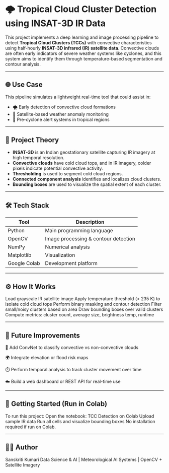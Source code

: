 # 🌩️ Tropical Cloud Cluster Detection using INSAT-3D IR Data

This project implements a deep learning and image processing pipeline to detect **Tropical Cloud Clusters (TCCs)** with convective characteristics using half-hourly **INSAT-3D infrared (IR) satellite data**. Convective clouds are often early indicators of severe weather systems like cyclones, and this system aims to identify them through temperature-based segmentation and contour analysis.

---

## 🌐 Use Case

This pipeline simulates a lightweight real-time tool that could assist in:
- 🌪️ Early detection of convective cloud formations
- 📡 Satellite-based weather anomaly monitoring
- 🚨 Pre-cyclone alert systems in tropical regions

---

## 🧠 Project Theory

- **INSAT-3D** is an Indian geostationary satellite capturing IR imagery at high temporal resolution.
- **Convective clouds** have cold cloud tops, and in IR imagery, colder pixels indicate potential convective activity.
- **Thresholding** is used to segment cold cloud regions.
- **Connected component analysis** identifies and localizes cloud clusters.
- **Bounding boxes** are used to visualize the spatial extent of each cluster.

---

## 🛠️ Tech Stack

| Tool | Description |
|------|-------------|
| Python | Main programming language |
| OpenCV | Image processing & contour detection |
| NumPy | Numerical analysis |
| Matplotlib | Visualization |
| Google Colab | Development platform |

---

## ⚙️ How It Works
Load grayscale IR satellite image
Apply temperature threshold (< 235 K) to isolate cold cloud tops
Perform binary masking and contour detection
Filter small/noisy clusters based on area
Draw bounding boxes over valid clusters
Compute metrics: cluster count, average size, brightness temp, runtime 

---

## 🚀 Future Improvements
🧠 Add ConvNet to classify convective vs non-convective clouds

🌍 Integrate elevation or flood risk maps

⏱️ Perform temporal analysis to track cluster movement over time

☁️ Build a web dashboard or REST API for real-time use 

---

## 🧪 Getting Started (Run in Colab)
To run this project:
Open the notebook: TCC Detection on Colab
Upload sample IR data
Run all cells and visualize bounding boxes
No installation required if run on Colab. 

---

## 🙋‍♀️ Author
Sanskriti Kumari
Data Science & AI | Meteorological AI Systems | OpenCV + Satellite Imagery

